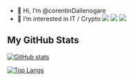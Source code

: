 - 👋 Hi, I’m @corentinDallenogare
- 👀 I’m interested in IT / Crypto
![](https://img.shields.io/badge/OS-Windows-informational?style=flat&logo=Windows&logoColor=white&color=#139c6c)
![](https://img.shields.io/badge/Editor-VSCode-informational?style=flat&logo=VisualStudioCode&logoColor=white&color=#139c6c)
![](https://img.shields.io/badge/Code-Python-informational?style=flat&logo=Python&logoColor=white&color=#139c6c)

## My GitHub Stats
[![GitHub stats](https://github-readme-stats.vercel.app/api?username=corentinDallenogare&hide=stars,prs&count_private=false&include_all_commits=true&show_icons=true&theme=radical)](https://github.com/corentinDallenogare)


[![Top Langs](https://github-readme-stats.vercel.app/api/top-langs/?username=corentinDallenogare&count_private=true&layout=compact&theme=radical)](https://github.com/corentinDallenogare)

<!---
corentinDallenogare/corentinDallenogare is a ✨ special ✨ repository because its `README.md` (this file) appears on your GitHub profile.
You can click the Preview link to take a look at your changes.
--->
